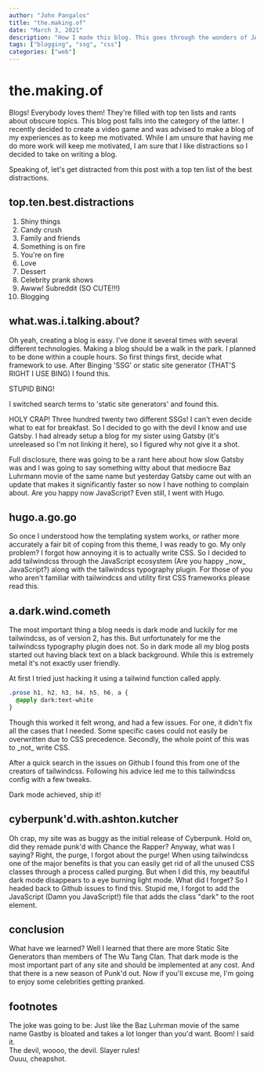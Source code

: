 ```yaml
---
author: "John Pangalos"
title: "the.making.of"
date: "March 3, 2021"
description: "How I made this blog. This goes through the wonders of JAM stack and this blog's choices of technology. Includes info on Hugo, Gastby and the greatest search engine of them all... Bing!"
tags: ["blogging", "ssg", "css"]
categories: ["web"]
---
```


<script context="module">
  import Link from "../../components/Link.svelte";
  import FootnoteAnchor from "../../components/FootnoteAnchor.svelte"
  import FootnoteLink from "../../components/FootnoteLink.svelte"
</script>

# the.making.of

<p>
Blogs! Everybody loves them! They're filled with top ten lists and rants about
obscure topics. This blog post falls into the category of the latter. I recently
decided to create a video game and was advised to make a blog of my experiences
as to keep me motivated. While I am unsure that having me do more work will keep
me motivated, I am sure that I like distractions so I decided to take on writing
a blog.
</p>

<p>
Speaking of, let's get distracted from this post with a top ten list of the best
distractions.
</p>

## top.ten.best.distractions

1. Shiny things
2. Candy crush
3. Family and friends
4. Something is on fire
5. You're on fire
6. Love
7. Dessert
8. Celebrity prank shows
9. <Link to="https://www.reddit.com/r/Awww/">Awww! Subreddit</Link>
   (SO CUTE!!!)
10. Blogging

## what.was.i.talking.about?

<p>
Oh yeah, creating a blog is easy. I've done it several times with several
different technologies. Making a blog should be a walk in the park. I planned to
be done within a couple hours. So first things first, decide what framework to
use. After Binging 'SSG' or static site generator (THAT'S RIGHT I USE BING) I
found
<Link to="https://www.military-ranks.org/army/staff-sergeant">this.</Link>
</p>

<p>
STUPID BING!
</p>

<p>
I switched search terms to 'static site generators' and found
<Link to="https://jamstack.org/generators/">this.</Link>
</p>

<p>
HOLY CRAP! Three hundred twenty two different SSGs! I can't even decide what to
eat for breakfast. So I decided to go with the devil I know and use
<Link to="https://www.gatsbyjs.com/">Gatsby.</Link> I had already
setup a blog for my sister using Gatsby (it's unreleased so I'm not linking it
here), so I figured why not give it a shot.
</p>

<p>
Full disclosure, there was going to be a rant here about how slow Gatsby was and
I was going to say something witty about that mediocre Baz Luhrmann movie of the
same name<FootnoteLink number={1} /> but yesterday Gatsby came out with an update that
makes it significantly faster so now I have nothing to complain about. Are you
happy now JavaScript? Even still, I went with
<Link to="https://gohugo.io/">Hugo.</Link>
</p>

## hugo.a.go.go

<p>
So once I understood how the templating system works, or rather more accurately
a fair bit of coping from
<Link to="https://github.com/nodejh/hugo-theme-mini">this theme,</Link> I was ready to go. My only problem? I forgot how annoying it is to
actually write CSS. So I decided to add
<Link to="https://tailwindcss.com/">tailwindcss</Link> through the
JavaScript ecosystem (Are you happy _now_ JavaScript?) along with the
tailwindcss
<Link to="https://github.com/tailwindlabs/tailwindcss-typography">typography plugin.</Link> For those of you who aren't familiar with tailwindcss and utility
first CSS frameworks please read
<Link to="https://tailwindcss.com/docs/utility-first">this.</Link>
</p>

## a.dark.wind.cometh

<p>
The most important thing a blog needs is dark mode and luckily for me
tailwindcss, as of version 2, has this. But unfortunately for me the tailwindcss
typography plugin does not. So in dark mode all my blog posts started out having
black text on a black background. While this is extremely
metal<FootnoteLink number={2} /> it's not exactly user friendly.
</p>

<p>
At first I tried just hacking it using a tailwind function called apply.
</p>

<!-- prettier-ignore -->
```css
.prose h1, h2, h3, h4, h5, h6, a {
  @apply dark:text-white
}
```

<p>
Though this worked it felt wrong, and had a few issues. For one, it didn't fix
all the cases that I needed. Some specific cases could not easily be overwritten
due to CSS precedence. Secondly, the whole point of this was to _not_ write CSS.
</p>

<p>
After a quick search in the issues on Github I found
<Link to="https://github.com/tailwindlabs/tailwindcss-typography/issues/69#issuecomment-752946920">this</Link>
from one of the creators of tailwindcss. Following his advice led me to this
<Link to="https://play.tailwindcss.com/LgsL0iVTpL?file=config">tailwindcss config</Link> with a few tweaks.
</p>

<p>
Dark mode achieved, ship it!
</p>

## cyberpunk'd.with.ashton.kutcher

<p>
Oh crap, my site was as buggy as the initial release of
Cyberpunk<FootnoteLink number={3} />. Hold on, did they
<Link to="https://www.imdb.com/title/tt10521204/">remade punk'd with Chance the Rapper?</Link> Anyway, what was I saying? Right, the purge, I
forgot about the purge! When using tailwindcss one of the major benefits is that
you can easily get rid of all the unused CSS classes through a process called
purging. But when I did this, my beautiful dark mode disappears to a eye burning
light mode. What did I forget? So I headed back to Github issues to find
<Link to="https://github.com/tailwindlabs/tailwindcss/issues/3061">this.</Link>
Stupid me, I forgot to add the JavaScript (Damn you JavaScript!) file that adds
the class "dark" to the root element.
</p>

## conclusion

<p>
What have we learned? Well I learned that there are more Static Site Generators
than members of The Wu Tang Clan. That dark mode is the most important part of
any site and should be implemented at any cost. And that there is a new season
of Punk'd out. Now if you'll excuse me, I'm going to enjoy some celebrities
getting pranked.
</p>

## footnotes

<div>
<FootnoteAnchor number={1} /> The joke was going to be: Just like the Baz Luhrman
movie of the same name Gastby is bloated and takes a lot longer than you'd want.
Boom! I said it.
</div>
<div>
<FootnoteAnchor number={2} /> <span class="text-gray-900 bg-black hover:bg-gray-300 hover:text-red-800 p-0.5 -m-0.5">The devil,
woooo, the devil. Slayer rules!</span>
</div>
<div>
<FootnoteAnchor number={3} /> Ouuu,
<Link to="https://twitter.com/GenePark/status/1339662024268247043">cheapshot.</Link>
</div>
